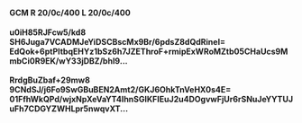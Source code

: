 #### GCM R 20/0c/400 L 20/0c/400
**u0iH85RJFcw5/kd8**<br/>**SH6Juga7VCADMJeYiDSCBscMx9Br/6pdsZ8dQdRineI=**<br/>**EdQok+6ptPItbqEHYz1bSz6h7JZEThroF+rmipExWRoMZtb05CHaUcs9MmbCi0R9EK/wY33jDBZ/bhI9...**<br/><br/>
**RrdgBuZbaf+29mw8**<br/>**9CNdSJ/j6Fo9SwGBuBEN2Amt2/GKJ6OhkTnVeHX0s4E=**<br/>**01FfhWkQPd/wjxNpXeVaYT4IhnSGlKFIEuJ2u4DOgvwFjUr6rSNuJeYYTUJuFh7CDGYZWHLpr5nwqvXT...**